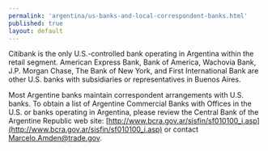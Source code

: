 ```yaml
---
permalink: 'argentina/us-banks-and-local-correspondent-banks.html'
published: true
layout: default
---
```

Citibank is the only U.S.-controlled bank operating in Argentina within the retail segment. American Express Bank, Bank of America, Wachovia Bank, J.P. Morgan Chase, The Bank of New York, and First International Bank are other U.S. banks with subsidiaries or representatives in Buenos Aires.

Most Argentine banks maintain correspondent arrangements with U.S. banks. To obtain a list of Argentine Commercial Banks with Offices in the U.S. or banks operating in Argentina, please review the Central Bank of the Argentine Republic web site: [http://www.bcra.gov.ar/sisfin/sf010100_i.asp](http://www.bcra.gov.ar/sisfin/sf010100_i.asp) or contact [Marcelo.Amden@trade.gov](Marcelo.Amden@trade.gov).
